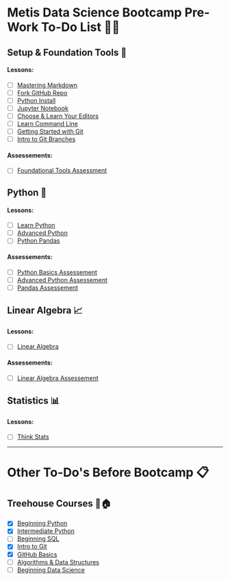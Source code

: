 # Metis Data Science Bootcamp Pre-Work To-Do List :boot::tent:

## Setup & Foundation Tools :wrench:
#### Lessons: 
- [ ] [Mastering Markdown](https://github.com/scrapfishies/dsp/tree/master/lessons/markdown)
- [ ] [Fork GitHub Repo](https://github.com/thisismetis/dsp/tree/master/lessons/git_fork)
- [ ] [Python Install](https://github.com/thisismetis/dsp/tree/master/lessons/install)
- [ ] [Jupyter Notebook](https://github.com/thisismetis/dsp/tree/master/lessons/install_jupyter)
- [ ] [Choose & Learn Your Editors](https://github.com/thisismetis/dsp/tree/master/lessons/editors)
- [ ] [Learn Command Line](https://github.com/thisismetis/dsp/tree/master/lessons/command_line)
- [ ] [Getting Started with Git](https://github.com/thisismetis/dsp/tree/master/lessons/git_intro)
- [ ] [Intro to Git Branches](https://github.com/thisismetis/dsp/tree/master/lessons/git_branches)

#### Assessements: 
- [ ] [Foundational Tools Assessment](https://www.hackerrank.com/test/edshcfc0a5q/26922512d1b333a324dc113580d62855)

## Python :snake:
#### Lessons: 
- [ ] [Learn Python](https://github.com/thisismetis/dsp/tree/master/lessons/python_intro)
- [ ] [Advanced Python](https://github.com/thisismetis/dsp/tree/master/lessons/python_intro)
- [ ] [Python Pandas](https://github.com/thisismetis/dsp/tree/master/lessons/pandas_intro)

#### Assessements: 
- [ ] [Python Basics Assessement](https://www.hackerrank.com/test/7q9m8pejfdm/72c10271e7fd1daa9601bdbbf48768e0)
- [ ] [Advanced Python Assessement](https://www.hackerrank.com/test/e7pon3itk8g/779c68b5d4cd2876295a2ab4f8a69eaf)
- [ ] [Pandas Assessement](https://www.hackerrank.com/test/beg202nchad/a3ae8be11d8345e83400e68ea9fa10e5)

## Linear Algebra :chart_with_upwards_trend:
#### Lessons: 
- [ ] [Linear Algebra](https://github.com/thisismetis/dsp/tree/master/lessons/linear_algebra)

#### Assessements: 
- [ ] [Linear Algebra Assessement](https://www.hackerrank.com/test/f069ddpl41e/b2a178cb63902abefe98edde08055336?mc_cid=ac2b0f9662&mc_eid=2dc3f53bdb)

## Statistics :bar_chart:
#### Lessons: 
- [ ] [Think Stats](https://github.com/thisismetis/dsp/tree/master/lessons/statistics)
___
# Other To-Do's Before Bootcamp :clipboard:
## Treehouse Courses :evergreen_tree::house:
- [x] [Beginning Python](https://teamtreehouse.com/tracks/beginning-python)
- [x] [Intermediate Python](https://teamtreehouse.com/tracks/intermediate-python)
- [ ] [Beginning SQL](https://teamtreehouse.com/tracks/beginning-sql)
- [x] [Intro to Git](https://teamtreehouse.com/library/introduction-to-git)
- [x] [GitHub Basics](https://teamtreehouse.com/library/github-basics)
- [ ] [Algorithms & Data Structures](https://teamtreehouse.com/tracks/algorithms-and-data-structures)
- [ ] [Beginning Data Science](https://teamtreehouse.com/tracks/beginning-data-science)
